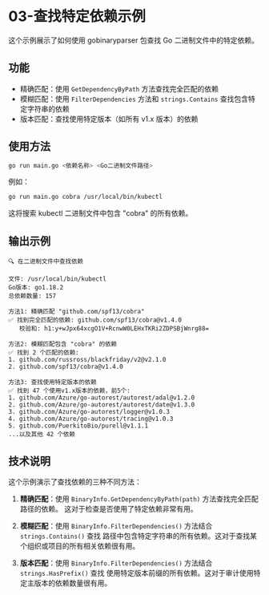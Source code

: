 # 03-查找特定依赖示例

这个示例展示了如何使用 gobinaryparser 包查找 Go 二进制文件中的特定依赖。

## 功能

- 精确匹配：使用 `GetDependencyByPath` 方法查找完全匹配的依赖
- 模糊匹配：使用 `FilterDependencies` 方法和 `strings.Contains` 查找包含特定字符串的依赖
- 版本匹配：查找使用特定版本（如所有 v1.x 版本）的依赖

## 使用方法

```bash
go run main.go <依赖名称> <Go二进制文件路径>
```

例如：

```bash
go run main.go cobra /usr/local/bin/kubectl
```

这将搜索 kubectl 二进制文件中包含 "cobra" 的所有依赖。

## 输出示例

```
🔍 在二进制文件中查找依赖

文件: /usr/local/bin/kubectl
Go版本: go1.18.2
总依赖数量: 157

方法1: 精确匹配 "github.com/spf13/cobra"
✅ 找到完全匹配的依赖: github.com/spf13/cobra@v1.4.0
   校验和: h1:y+wJpx64xcgO1V+RcnwW0LEHxTKRi2ZDPSBjWnrg88=

方法2: 模糊匹配包含 "cobra" 的依赖
✅ 找到 2 个匹配的依赖:
1. github.com/russross/blackfriday/v2@v2.1.0
2. github.com/spf13/cobra@v1.4.0

方法3: 查找使用特定版本的依赖
✅ 找到 47 个使用v1.x版本的依赖，前5个:
1. github.com/Azure/go-autorest/autorest/adal@v1.2.0
2. github.com/Azure/go-autorest/autorest/date@v1.3.0
3. github.com/Azure/go-autorest/logger@v1.0.3
4. github.com/Azure/go-autorest/tracing@v1.0.3
5. github.com/PuerkitoBio/purell@v1.1.1
...以及其他 42 个依赖
```

## 技术说明

这个示例演示了查找依赖的三种不同方法：

1. **精确匹配**：使用 `BinaryInfo.GetDependencyByPath(path)` 方法查找完全匹配路径的依赖。
   这对于检查是否使用了特定依赖非常有用。

2. **模糊匹配**：使用 `BinaryInfo.FilterDependencies()` 方法结合 `strings.Contains()` 查找
   路径中包含特定字符串的所有依赖。这对于查找某个组织或项目的所有相关依赖很有用。

3. **版本匹配**：使用 `BinaryInfo.FilterDependencies()` 方法结合 `strings.HasPrefix()` 查找
   使用特定版本前缀的所有依赖。这对于审计使用特定主版本的依赖数量很有用。 
